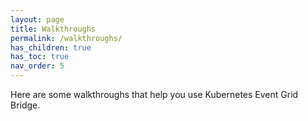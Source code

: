 ```yaml
---
layout: page
title: Walkthroughs
permalink: /walkthroughs/
has_children: true
has_toc: true
nav_order: 5
---
```


Here are some walkthroughs that help you use Kubernetes Event Grid Bridge.
